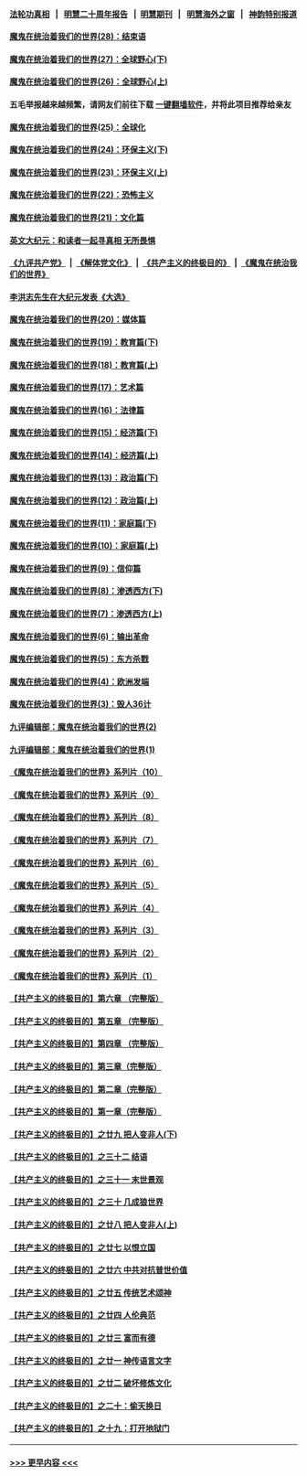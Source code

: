 #### [法轮功真相](https://github.com/gfw-breaker/truth/blob/master/README.md?t=0) &nbsp;&nbsp;|&nbsp;&nbsp; [明慧二十周年报告](https://github.com/gfw-breaker/mh-reports/blob/master/README.md?t=0) &nbsp;&nbsp;|&nbsp;&nbsp;[明慧期刊](https://github.com/gfw-breaker/mh-qikan) &nbsp;&nbsp;|&nbsp;&nbsp; [明慧海外之窗](https://github.com/gfw-breaker/mh-news/blob/master/README.md?t=0) &nbsp;&nbsp;|&nbsp;&nbsp; [神韵特别报道](https://github.com/gfw-breaker/mh-news/blob/master/shenyun.md?t=0)
#### [魔鬼在统治着我们的世界(28)：结束语](../pages/nsc422/n10936246.md?t=06160351) 
#### [魔鬼在统治着我们的世界(27)：全球野心(下)](../pages/nsc422/n10928319.md?t=06160351) 
#### [魔鬼在统治着我们的世界(26)：全球野心(上)](../pages/nsc422/n10900318.md?t=06160351) 
#### 五毛举报越来越频繁，请网友们前往下载 [一键翻墙软件](https://github.com/gfw-breaker/ssr-accounts)，并将此项目推荐给亲友
#### [魔鬼在统治着我们的世界(25)：全球化](../pages/nsc422/n10788205.md?t=06160351) 
#### [魔鬼在统治着我们的世界(24)：环保主义(下)](../pages/nsc422/n10695307.md?t=06160351) 
#### [魔鬼在统治着我们的世界(23)：环保主义(上)](../pages/nsc422/n10688613.md?t=06160351) 
#### [魔鬼在统治着我们的世界(22)：恐怖主义](../pages/nsc422/n10614727.md?t=06160351) 
#### [魔鬼在统治着我们的世界(21)：文化篇](../pages/nsc422/n10597706.md?t=06160351) 
#### [英文大纪元：和读者一起寻真相 无所畏惧](../pages/nsc422/n12542027.md?t=06160351) 
#### [《九评共产党》](https://github.com/begood0513/9ping.md/blob/master/README.md) &nbsp;|&nbsp; [《解体党文化》](../../../../jtdwh.md/blob/master/README.md)  &nbsp;|&nbsp; [《共产主义的终极目的》](../../../../gczydzjmd.md/blob/master/README.md) &nbsp;|&nbsp; [《魔鬼在统治我们的世界》](../../../../mgztzwmdsj.md/blob/master/README.md) 
#### [李洪志先生在大纪元发表《大选》](../pages/nsc422/n12534746.md?t=06160351) 
#### [魔鬼在统治着我们的世界(20)：媒体篇](../pages/nsc422/n10586579.md?t=06160351) 
#### [魔鬼在统治着我们的世界(19)：教育篇(下)](../pages/nsc422/n10564808.md?t=06160351) 
#### [魔鬼在统治着我们的世界(18)：教育篇(上)](../pages/nsc422/n10526970.md?t=06160351) 
#### [魔鬼在统治着我们的世界(17)：艺术篇](../pages/nsc422/n10499093.md?t=06160351) 
#### [魔鬼在统治着我们的世界(16)：法律篇](../pages/nsc422/n10485969.md?t=06160351) 
#### [魔鬼在统治着我们的世界(15)：经济篇(下)](../pages/nsc422/n10469975.md?t=06160351) 
#### [魔鬼在统治着我们的世界(14)：经济篇(上)](../pages/nsc422/n10457370.md?t=06160351) 
#### [魔鬼在统治着我们的世界(13)：政治篇(下)](../pages/nsc422/n10448270.md?t=06160351) 
#### [魔鬼在统治着我们的世界(12)：政治篇(上)](../pages/nsc422/n10444576.md?t=06160351) 
#### [魔鬼在统治着我们的世界(11)：家庭篇(下)](../pages/nsc422/n10440961.md?t=06160351) 
#### [魔鬼在统治着我们的世界(10)：家庭篇(上)](../pages/nsc422/n10435448.md?t=06160351) 
#### [魔鬼在统治着我们的世界(9)：信仰篇](../pages/nsc422/n10432159.md?t=06160351) 
#### [魔鬼在统治着我们的世界(8)：渗透西方(下)](../pages/nsc422/n10429603.md?t=06160351) 
#### [魔鬼在统治着我们的世界(7)：渗透西方(上)](../pages/nsc422/n10426013.md?t=06160351) 
#### [魔鬼在统治着我们的世界(6)：输出革命](../pages/nsc422/n10421536.md?t=06160351) 
#### [魔鬼在统治着我们的世界(5)：东方杀戮](../pages/nsc422/n10417707.md?t=06160351) 
#### [魔鬼在统治着我们的世界(4)：欧洲发端](../pages/nsc422/n10414890.md?t=06160351) 
#### [魔鬼在统治着我们的世界(3)：毁人36计](../pages/nsc422/n10411583.md?t=06160351) 
#### [九评编辑部：魔鬼在统治着我们的世界(2)](../pages/nsc422/n10410036.md?t=06160351) 
#### [九评编辑部：魔鬼在统治着我们的世界(1)](../pages/nsc422/n10406825.md?t=06160351) 
#### [《魔鬼在统治着我们的世界》系列片（10）](../pages/nsc422/n12292670.md?t=06160351) 
#### [《魔鬼在统治着我们的世界》系列片（9）](../pages/nsc422/n12290859.md?t=06160351) 
#### [《魔鬼在统治着我们的世界》系列片（8）](../pages/nsc422/n12287445.md?t=06160351) 
#### [《魔鬼在统治着我们的世界》系列片（7）](../pages/nsc422/n12283425.md?t=06160351) 
#### [《魔鬼在统治着我们的世界》系列片（6）](../pages/nsc422/n12282314.md?t=06160351) 
#### [《魔鬼在统治着我们的世界》系列片（5）](../pages/nsc422/n12281419.md?t=06160351) 
#### [《魔鬼在统治着我们的世界》系列片（4）](../pages/nsc422/n12274024.md?t=06160351) 
#### [《魔鬼在统治着我们的世界》系列片（3）](../pages/nsc422/n12271322.md?t=06160351) 
#### [《魔鬼在统治着我们的世界》系列片（2）](../pages/nsc422/n12269049.md?t=06160351) 
#### [《魔鬼在统治着我们的世界》系列片（1）](../pages/nsc422/n12267575.md?t=06160351) 
#### [【共产主义的终极目的】第六章 （完整版）](../pages/nsc422/n11428913.md?t=06160351) 
#### [【共产主义的终极目的】第五章 （完整版）](../pages/nsc422/n11428912.md?t=06160351) 
#### [【共产主义的终极目的】第四章 （完整版）](../pages/nsc422/n11428907.md?t=06160351) 
#### [【共产主义的终极目的】第三章（完整版）](../pages/nsc422/n11428848.md?t=06160351) 
#### [【共产主义的终极目的】第二章（完整版）](../pages/nsc422/n11428831.md?t=06160351) 
#### [【共产主义的终极目的】第一章（完整版）](../pages/nsc422/n11417651.md?t=06160351) 
#### [【共产主义的终极目的】之廿九 把人变非人(下)](../pages/nsc422/n11344140.md?t=06160351) 
#### [【共产主义的终极目的】之三十二 结语](../pages/nsc422/n11360535.md?t=06160351) 
#### [【共产主义的终极目的】之三十一 末世景观](../pages/nsc422/n11351129.md?t=06160351) 
#### [【共产主义的终极目的】之三十 几成狼世界](../pages/nsc422/n11348280.md?t=06160351) 
#### [【共产主义的终极目的】之廿八 把人变非人(上)](../pages/nsc422/n11340492.md?t=06160351) 
#### [【共产主义的终极目的】之廿七 以恨立国](../pages/nsc422/n11336944.md?t=06160351) 
#### [【共产主义的终极目的】之廿六 中共对抗普世价值](../pages/nsc422/n11324785.md?t=06160351) 
#### [【共产主义的终极目的】之廿五 传统艺术颂神](../pages/nsc422/n11296396.md?t=06160351) 
#### [【共产主义的终极目的】之廿四 人伦典范](../pages/nsc422/n11296397.md?t=06160351) 
#### [【共产主义的终极目的】之廿三 富而有德](../pages/nsc422/n11283598.md?t=06160351) 
#### [【共产主义的终极目的】之廿一 神传语言文字](../pages/nsc422/n11263265.md?t=06160351) 
#### [【共产主义的终极目的】之廿二 破坏修炼文化](../pages/nsc422/n11245728.md?t=06160351) 
#### [【共产主义的终极目的】之二十：偷天换日](../pages/nsc422/n11238846.md?t=06160351) 
#### [【共产主义的终极目的】之十九：打开地狱门](../pages/nsc422/n11206376.md?t=06160351) 

----
#### [ >>> 更早内容 <<< ](../indexes/nsc422-earlier.md)
